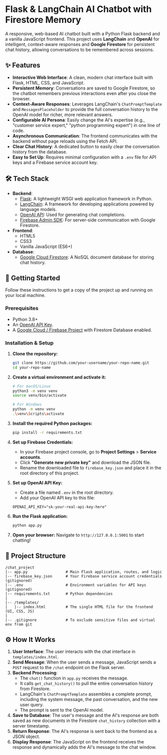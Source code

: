 # Flask & LangChain AI Chatbot with Firestore Memory

  <!-- **IMPORTANT**: Replace this with a real screenshot of your app! -->

A responsive, web-based AI chatbot built with a Python Flask backend and a vanilla JavaScript frontend. This project uses **LangChain** and **OpenAI** for intelligent, context-aware responses and **Google Firestore** for persistent chat history, allowing conversations to be remembered across sessions.

## ✨ Features

-   **Interactive Web Interface**: A clean, modern chat interface built with Flask, HTML, CSS, and JavaScript.
-   **Persistent Memory**: Conversations are saved to Google Firestore, so the chatbot remembers previous interactions even after you close the browser.
-   **Context-Aware Responses**: Leverages LangChain's `ChatPromptTemplate` and `MessagesPlaceholder` to provide the full conversation history to the OpenAI model for richer, more relevant answers.
-   **Configurable AI Persona**: Easily change the AI's expertise (e.g., "customer service expert," "python programming expert") in one line of code.
-   **Asynchronous Communication**: The frontend communicates with the backend without page reloads using the Fetch API.
-   **Clear Chat History**: A dedicated button to easily clear the conversation history from the database.
-   **Easy to Set Up**: Requires minimal configuration with a `.env` file for API keys and a Firebase service account key.

## 🛠️ Tech Stack

-   **Backend**:
    -   [Flask](https://flask.palletsprojects.com/): A lightweight WSGI web application framework in Python.
    -   [LangChain](https://python.langchain.com/): A framework for developing applications powered by language models.
    -   [OpenAI API](https://platform.openai.com/): Used for generating chat completions.
    -   [Firebase Admin SDK](https://firebase.google.com/docs/admin/setup): For server-side communication with Google Firestore.
-   **Frontend**:
    -   HTML5
    -   CSS3
    -   Vanilla JavaScript (ES6+)
-   **Database**:
    -   [Google Cloud Firestore](https://firebase.google.com/docs/firestore): A NoSQL document database for storing chat history.

## 🚀 Getting Started

Follow these instructions to get a copy of the project up and running on your local machine.

### Prerequisites

-   Python 3.8+
-   An [OpenAI API Key](https://platform.openai.com/api-keys).
-   A [Google Cloud / Firebase Project](https://console.firebase.google.com/) with Firestore Database enabled.

### Installation & Setup

1.  **Clone the repository:**
    ```sh
    git clone https://github.com/your-username/your-repo-name.git
    cd your-repo-name
    ```

2.  **Create a virtual environment and activate it:**
    ```sh
    # For macOS/Linux
    python3 -m venv venv
    source venv/bin/activate

    # For Windows
    python -m venv venv
    .\venv\Scripts\activate
    ```

3.  **Install the required Python packages:**
    ```sh
    pip install -r requirements.txt
    ```

4.  **Set up Firebase Credentials:**
    -   In your Firebase project console, go to **Project Settings** > **Service accounts**.
    -   Click **"Generate new private key"** and download the JSON file.
    -   Rename the downloaded file to `firebase_key.json` and place it in the root directory of this project.

5.  **Set up OpenAI API Key:**
    -   Create a file named `.env` in the root directory.
    -   Add your OpenAI API key to this file:
      ```env
      OPENAI_API_KEY="sk-your-real-api-key-here"
      ```

6.  **Run the Flask application:**
    ```sh
    python app.py
    ```

7.  **Open your browser:**
    Navigate to `http://127.0.0.1:5001` to start chatting!

## 📂 Project Structure

```
/chat_project
|-- app.py                 # Main Flask application, routes, and logic
|-- firebase_key.json      # Your Firebase service account credentials (gitignored)
|-- .env                   # Environment variables for API keys (gitignored)
|-- requirements.txt       # Python dependencies
|
|-- /templates/
|   |-- index.html         # The single HTML file for the frontend (UI, CSS, JS)
|
|-- .gitignore             # To exclude sensitive files and virtual env from git
```

## ⚙️ How It Works

1.  **User Interface**: The user interacts with the chat interface in `templates/index.html`.
2.  **Send Message**: When the user sends a message, JavaScript sends a `POST` request to the `/chat` endpoint on the Flask server.
3.  **Backend Processing**:
    -   The `chat()` function in `app.py` receives the message.
    -   It calls `get_chat_history()` to pull the entire conversation history from Firestore.
    -   LangChain's `ChatPromptTemplate` assembles a complete prompt, including the system message, the past conversation, and the new user query.
    -   The prompt is sent to the OpenAI model.
4.  **Save to Database**: The user's message and the AI's response are both saved as new documents in the Firestore `chat_history` collection with a server timestamp.
5.  **Return Response**: The AI's response is sent back to the frontend as a JSON object.
6.  **Display Response**: The JavaScript on the frontend receives the response and dynamically adds the AI's message to the chat window.
